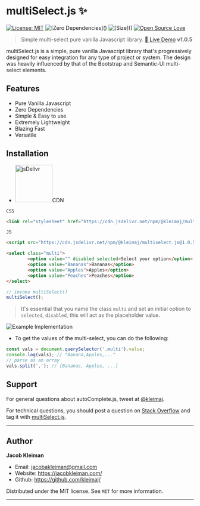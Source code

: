 # multiSelect.js :sparkles:

[![License: MIT](https://img.shields.io/badge/License-MIT-yellow.svg)](https://opensource.org/licenses/MIT)
![\[Zero Dependencies\]()](https://img.shields.io/badge/Dependencies-0-blue.svg)
![\[Size\]()](https://img.shields.io/badge/Size-7%20KB-green.svg)
[![Open Source Love](https://badges.frapsoft.com/os/v1/open-source.svg?v=103)](https://github.com/TarekRaafat/autoComplete.js)



> Simple multi-select pure vanilla Javascript library. <a href="https://codepen.io/kleimaj/pen/mdEWVGb" target="\_blank">:rocket: Live Demo</a> **v1.0.5**

multiSelect.js is a simple, pure vanilla Javascript library that's progressively designed for easy integration for any type of project or system. The design was heavily influenced by that of the Bootstrap and Semantic-UI multi-select elements.

## Features

-   Pure Vanilla Javascript
-   Zero Dependencies
-   Simple & Easy to use
-   Extremely Lightweight
-   Blazing Fast
-   Versatile


## Installation

-   <img src="https://www.jsdelivr.com/img/logo@2x.png" alt="jsDelivr" width="100px">CDN

`CSS`

```html
<link rel="stylesheet" href="https://cdn.jsdelivr.net/npm/@kleimaj/multiselect.js@1.0.5/css/style.min.css">
```

`JS`

```html
<script src="https://cdn.jsdelivr.net/npm/@kleimaj/multiselect.js@1.0.5/js/multiselect.min.js"></script>
```

```html
<select class="multi">
        <option value="" disabled selected>Select your option</option>
        <option value="Bananas">Bananas</option>
        <option value="Apples">Apples</option>
        <option value="Peaches">Peaches</option>
</select>
```

```javascript
// invoke multiSelect()
multiSelect();
```

> It's essential that you name the class `multi` and set an initial option to `selected`, `disabled`, this will act as the placeholder value.

<img src="https://i.imgur.com/TdH3u2P.png" alt="Example Implementation"/>

* To get the values of the multi-select, you can do the following:
```javascript
const vals = document.querySelector('.multi').value;
console.log(vals); // "Banana,Apples,..."
// parse as an array
vals.split(','); // [Bananas, Apples, ...]
```

## Support

For general questions about autoComplete.js, tweet at [@kleimaj].

For technical questions, you should post a question on [Stack Overflow] and tag
it with [multiSelect.js][so tag].

<!-- section links -->

[stack overflow]: https://stackoverflow.com/

[@kleimaj]: https://twitter.com/kleimaj

[so tag]: https://stackoverflow.com/questions/tagged/multiSelect.js

* * *

## Author

**Jacob Kleiman**

-   Email: jacobakleiman@gmail.com
-   Website: <https://jacobkleiman.com/>
-   Github: <https://github.com/kleimaj/>

Distributed under the MIT license. See `MIT` for more information.

* * *
